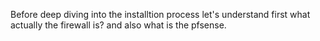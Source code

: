 Before deep diving into the installtion process let's understand first what actually the firewall is? and also what is the pfsense.
